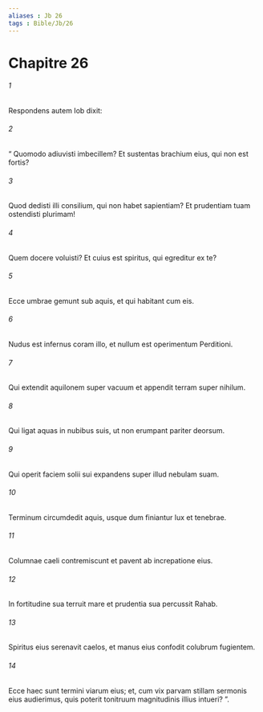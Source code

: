 ```yaml
---
aliases : Jb 26
tags : Bible/Jb/26
---
```


# Chapitre 26

###### 1
Respondens autem Iob dixit:
###### 2
“ Quomodo adiuvisti imbecillem? Et sustentas brachium eius, qui non est fortis?
###### 3
Quod dedisti illi consilium, qui non habet sapientiam? Et prudentiam tuam ostendisti plurimam!
###### 4
Quem docere voluisti? Et cuius est spiritus, qui egreditur ex te?
###### 5
Ecce umbrae gemunt sub aquis, et qui habitant cum eis.
###### 6
Nudus est infernus coram illo, et nullum est operimentum Perditioni.
###### 7
Qui extendit aquilonem super vacuum et appendit terram super nihilum.
###### 8
Qui ligat aquas in nubibus suis, ut non erumpant pariter deorsum.
###### 9
Qui operit faciem solii sui expandens super illud nebulam suam.
###### 10
Terminum circumdedit aquis, usque dum finiantur lux et tenebrae.
###### 11
Columnae caeli contremiscunt et pavent ab increpatione eius.
###### 12
In fortitudine sua terruit mare et prudentia sua percussit Rahab.
###### 13
Spiritus eius serenavit caelos, et manus eius confodit colubrum fugientem.
###### 14
Ecce haec sunt termini viarum eius; et, cum vix parvam stillam sermonis eius audierimus, quis poterit tonitruum magnitudinis illius intueri? ”.

